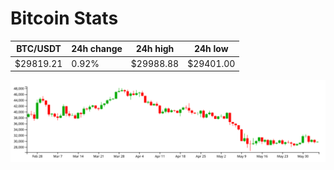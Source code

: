 # Bitcoin Stats

BTC/USDT|24h change|24h high|24h low|
|---|---|---|---|
|$29819.21|0.92%|$29988.88|$29401.00|

<img src="./chart.svg">
